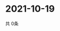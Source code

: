 # 2021-10-19
  共 0条

  <!-- BEGIN -->
  <!-- 最后更新时间Tue Oct 19 2021 18:04:10 GMT+0000 (Coordinated Universal Time) -->
  
  <!-- END -->
  
  